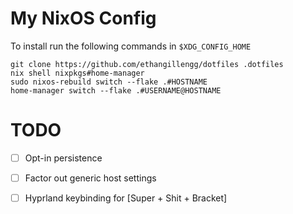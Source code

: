 # My NixOS Config

To install run the following commands in `$XDG_CONFIG_HOME`

```shell
git clone https://github.com/ethangillengg/dotfiles .dotfiles
nix shell nixpkgs#home-manager
sudo nixos-rebuild switch --flake .#HOSTNAME
home-manager switch --flake .#USERNAME@HOSTNAME
```

# TODO

- [ ] Opt-in persistence
- [ ] Factor out generic host settings
- [ ] Hyprland keybinding for [Super + Shit + Bracket]

